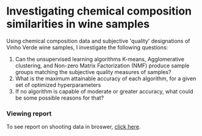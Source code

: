 # Investigating chemical composition similarities in wine samples
Using chemical composition data and subjective 'quality' designations of Vinho Verde wine samples, I investigate the following questions:
1. Can the unsupervised learning algorithms K-means, Agglomerative clustering, and Non-zero Matrix Factorization (NMF) produce sample groups matching the subjective quality measures of samples?
2. What is the maximum attainable accuracy of each algorithm, for a given set of optimized hyperparameters  
3. If no algorithm is capable of moderate or greater accuracy, what could be some possible reasons for that?
### Viewing report
To see report on shooting data in broswer, [click here](https://kyleritland.github.io/kyleritland/NYPD-shooting-data-project.html).
